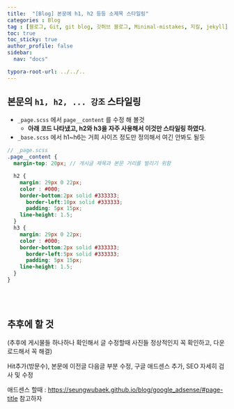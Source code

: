 ```yaml
---
title:  "[Blog] 본문에 h1, h2 등등 소제목 스타일링"
categories : Blog
tag : [블로그, Git, git blog, 깃허브 블로그, Minimal-mistakes, 지킬, jekyll]
toc: true
toc_sticky: true
author_profile: false
sidebar:
  nav: "docs"

typora-root-url: ../../..
---
```




## 본문의 `h1, h2, ... 강조` 스타일링

* `_page.scss` 에서 `page__content` 를 수정 해 볼것
  * **아래 코드 나타냈고, h2와 h3을 자주 사용해서 이것만 스타일링 하였다.**
* `_base.scss` 에서 h1~h6는 거희 사이즈 정도만 정의해서 여긴 안봐도 될듯

```scss
// _page.scss
.page__content {
  margin-top: 20px; // 게시글 제목과 본문 거리를 벌리기 위함

  h2 {
    margin: 29px 0 22px;
    color : #000;
    border-bottom:2px solid #333333;
	  border-left:10px solid #333333;
	  padding: 5px 15px;
    line-height: 1.5;
  }
  h3 {
    margin: 29px 0 22px;
    color : #000;
    border-bottom:2px solid #333333;
	  border-left:5px solid #333333;
	  padding: 5px 15px;
    line-height: 1.5;
  }
}
```

<br><br>

## 추후에 할 것

(추후에 게시물들 하나하나 확인해서 글 수정할때 사진들 정상적인지 꼭 확인하고, 다운로드해서 꼭 해결)

Hit추가(방문수), 본문에 이전글 다음글 부분 수정, 구글 애드센스 추가, SEO 자세히 검사 및 수정

애드센스 할때 : https://seungwubaek.github.io/blog/google_adsense/#page-title 참고하자

